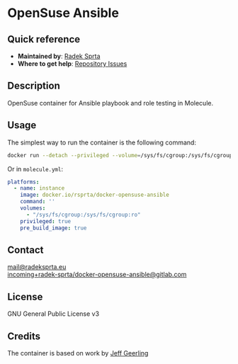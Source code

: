# OpenSuse Ansible

## Quick reference
-	**Maintained by**: [Radek Sprta](https://gitlab.com/radek-sprta)
-	**Where to get help**: [Repository Issues](https://gitlab.com/radek-sprta/docker-opensuse-ansible/-/issues)

## Description
OpenSuse container for Ansible playbook and role testing in Molecule.

## Usage
The simplest way to run the container is the following command:

```bash
docker run --detach --privileged --volume=/sys/fs/cgroup:/sys/fs/cgroup:ro rsprta/docker-opensuse-ansible:latest` 
```

Or in `molecule.yml`:

```yaml
platforms:
  - name: instance
    image: docker.io/rsprta/docker-opensuse-ansible
    command: ''
    volumes:
      - "/sys/fs/cgroup:/sys/fs/cgroup:ro"
    privileged: true
    pre_build_image: true
```

## Contact
[mail@radeksprta.eu](mailto:mail@radeksprta.eu)  
[incoming+radek-sprta/docker-opensuse-ansible@gitlab.com](incoming+radek-sprta/docker-opensuse-ansible@gitlab.com)

## License
GNU General Public License v3

## Credits
The container is based on work by [Jeff Geerling](https://hub.docker.com/u/geerlingguy)
